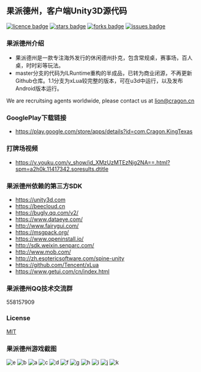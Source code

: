 ﻿## 果派德州，客户端Unity3D源代码
[![licence badge]][licence]
[![stars badge]][stars]
[![forks badge]][forks]
[![issues badge]][issues]

### 果派德州介绍
- 果派德州是一款专注海外发行的休闲德州扑克，包含常规桌，赛事场，百人桌，时时彩等玩法。
- master分支的代码为ILRuntime重构的半成品，已转为商业闭源，不再更新Github仓库。1.1分支为xLua较完整的版本，可在u3d中运行，以及发布Android版本运行。

We are recruitsing agents worldwide, please contact us at lion@cragon.cn

### GooglePlay下载链接
- https://play.google.com/store/apps/details?id=com.Cragon.KingTexas

### 打牌场视频
- https://v.youku.com/v_show/id_XMzUzMTEzNjg2NA==.html?spm=a2h0k.11417342.soresults.dtitle

### 果派德州依赖的第三方SDK
- https://unity3d.com
- https://beecloud.cn
- https://bugly.qq.com/v2/
- https://www.dataeye.com/
- http://www.fairygui.com/
- https://msgpack.org/
- https://www.openinstall.io/
- http://sdk.weixin.senparc.com/
- http://www.mob.com/
- http://zh.esotericsoftware.com/spine-unity
- https://github.com/Tencent/xLua
- https://www.getui.com/cn/index.html

### 果派德州QQ技术交流群
558157909

### License
[MIT](/LICENSE)

### 果派德州游戏截图
![e](https://github.com/CragonGame/CasinosClient/blob/master/Doc/Images/e.png)
![b](https://github.com/CragonGame/CasinosClient/blob/master/Doc/Images/b.png)
![a](https://github.com/CragonGame/CasinosClient/blob/master/Doc/Images/a.png)
![c](https://github.com/CragonGame/CasinosClient/blob/master/Doc/Images/c.png)
![d](https://github.com/CragonGame/CasinosClient/blob/master/Doc/Images/d.png)
![f](https://github.com/CragonGame/CasinosClient/blob/master/Doc/Images/f.png)
![g](https://github.com/CragonGame/CasinosClient/blob/master/Doc/Images/g.png)
![h](https://github.com/CragonGame/CasinosClient/blob/master/Doc/Images/h.png)
![i](https://github.com/CragonGame/CasinosClient/blob/master/Doc/Images/i.png)
![j](https://github.com/CragonGame/CasinosClient/blob/master/Doc/Images/j.jpg)
![k](https://github.com/CragonGame/CasinosClient/blob/master/Doc/Images/k.jpg)

[licence badge]:https://img.shields.io/badge/license-MIT-blue.svg
[stars badge]:https://img.shields.io/github/stars/CragonGame/CasinosClient.svg
[forks badge]:https://img.shields.io/github/forks/CragonGame/CasinosClient.svg
[issues badge]:https://img.shields.io/github/issues/CragonGame/CasinosClient.svg

[licence]:https://github.com/CragonGame/CasinosClient/blob/master/LICENSE
[stars]:https://github.com/CragonGame/CasinosClient/stargazers
[forks]:https://github.com/CragonGame/CasinosClient/network
[issues]:https://github.com/CragonGame/CasinosClient/issues

